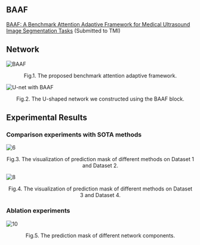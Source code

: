 ## BAAF

[BAAF: A Benchmark Attention Adaptive Framework for Medical Ultrasound Image Segmentation Tasks](https://doi.org/10.1016/j.eswa.2023.119939) (Submitted to TMI)


## Network
![BAAF](https://github.com/CGPxy/BAAF/assets/52651150/ca0eeba4-8960-441d-9f27-8b51e3ac0a36)
<p align="center">Fig.1. The proposed benchmark attention adaptive framework.</p>


![U-net with BAAF](https://github.com/CGPxy/BAAF/assets/52651150/64b318d0-7708-473a-b4ba-1cb9d16eff96)
<p align="center">Fig.2. The U-shaped network we constructed using the BAAF block. </p>

## Experimental Results

### Comparison experiments with SOTA methods
![6](https://github.com/CGPxy/BAAF/assets/52651150/2d299e10-0d3f-4302-8340-dd3e622c678f)
<p align="center">Fig.3. The visualization of prediction mask of different methods on Dataset 1 and Dataset 2. </p>

![8](https://github.com/CGPxy/BAAF/assets/52651150/f96e1618-fddf-41ba-9f4d-117a1db84cdc)
<p align="center">Fig.4. The visualization of prediction mask of different methods on Dataset 3 and Dataset 4. </p>

### Ablation experiments
![10](https://github.com/CGPxy/BAAF/assets/52651150/b5c9310c-3ab3-4e6a-8233-ec9292752bd5)
<p align="center">Fig.5. The prediction mask of different network components. </p>
